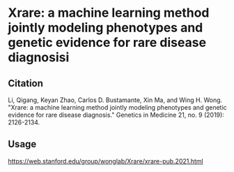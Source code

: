 # Xrare: a machine learning method jointly modeling phenotypes and genetic evidence for rare disease diagnosisi

## Citation
Li, Qigang, Keyan Zhao, Carlos D. Bustamante, Xin Ma, and Wing H. Wong. "Xrare: a machine learning method jointly modeling phenotypes and genetic evidence for rare disease diagnosis." Genetics in Medicine 21, no. 9 (2019): 2126-2134.

## Usage
https://web.stanford.edu/group/wonglab/Xrare/xrare-pub.2021.html
